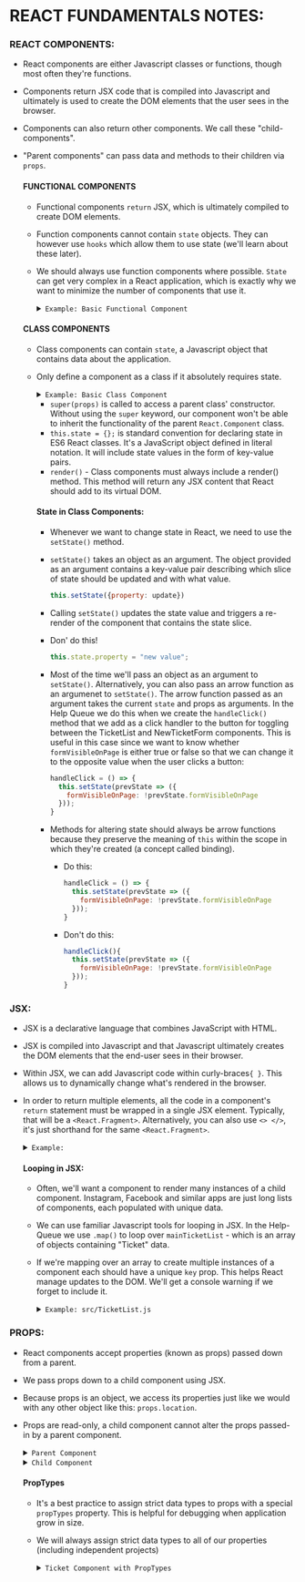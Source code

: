 




# REACT FUNDAMENTALS NOTES:

### REACT COMPONENTS:
  - React components are either Javascript classes or functions, though most often they're functions. 
  - Components return JSX code that is compiled into Javascript and ultimately is used to create the DOM elements that the user sees in the browser.
  - Components can also return other components. We call these "child-components".
  - "Parent components" can pass data and methods to their children via `props`. 

    #### FUNCTIONAL COMPONENTS
    - Functional components `return` JSX, which is ultimately compiled to create DOM elements. 
    - Function components cannot contain `state` objects. They can however use `hooks` which allow them to use state (we'll learn about these later).
    - We should always use function components where possible. `State` can get very complex in a React application, which is exactly why we want to minimize the number of components that use it.
      
      <details><summary><code>Example: Basic Functional Component</code></summary> 

      ```javascript
      import React from "react";

      function ThisIsAFunctionalComponent(){
        return (
          <p>I am a functional component.</p> // This is JSX
        );
      }

      export default ThisIsAFunctionalComponent;
      ```
      </details>

    #### CLASS COMPONENTS
    - Class components can contain `state`, a Javascript object that contains data about the application. 
    - Only define a component as a class if it absolutely requires state.
      <details><summary><code>Example: Basic Class Component</code></summary> 

      ```javascript
      import React, { Component } from 'react';

      class ThisIsAClassComponent extends React.Component {
      
        constructor(props) {
          super(props);     // required so that the component can inherit functionality from react
          this.state = {};  // the state object!
        }

        render() {   // class components must have a render() method that returns JSX
          return (
            <p>I am a class component</p> // This is JSX
          );
        }
      }

      export default ThisIsAClassComponent;

      ```
      </details>
      
      - `super(props)` is called to access a parent class' constructor. Without using the `super` keyword, our component won't be able to inherit the   functionality of the parent `React.Component` class.
      - `this.state = {};` is standard convention for declaring state in ES6  React classes. It's a JavaScript object defined in literal notation. It  will include state values in the form of key-value pairs.
      - `render()` - Class components must always include a render() method. This method will return any JSX content that React should add to its virtual DOM.

      #### State in Class Components:
      - Whenever we want to change state in React, we need to use the `setState()` method. 
      - `setState()` takes an object as an argument. The object provided as an argument contains a key-value pair describing which slice of state should be updated and with what value.
        ```javascript
        this.setState({property: update})
        ```
      - Calling `setState()` updates the state value and triggers a re-render of the component that contains the state slice.
      - Don' do this!
        ```javascript
        this.state.property = "new value";
        ```
      - Most of the time we'll pass an object as an argument to `setState()`. Alternatively, you can also pass an arrow function as an argumenet to `setState()`. The arrow function passed as an argument takes the current `state` and props as arguments. In the Help Queue we do this when we create the `handleClick()` method that we add as a click handler to the button for toggling between the TicketList and NewTicketForm components. This is useful in this case since we want to know whether `formVisibleOnPage` is either true or false so that we can change it to the opposite value when the user clicks a button:

        ```javascript
        handleClick = () => {
          this.setState(prevState => ({
            formVisibleOnPage: !prevState.formVisibleOnPage
          }));
        }
        ```
      - Methods for altering state should always be arrow functions because they preserve the meaning of `this` within the scope in which they're created (a concept called binding).
        - Do this:
          ```javascript
          handleClick = () => {
            this.setState(prevState => ({
              formVisibleOnPage: !prevState.formVisibleOnPage
            }));
          }
          ```
        - Don't do this:
          ```javascript
          handleClick(){
            this.setState(prevState => ({
              formVisibleOnPage: !prevState.formVisibleOnPage
            }));
          }
          ```
    

### JSX:
  - JSX is a declarative language that combines JavaScript with HTML.
  - JSX is compiled into Javascript and that Javascript ultimately creates the DOM elements that the end-user sees in their browser. 
  - Within JSX, we can add Javascript code within curly-braces`{ }`. This allows us to dynamically change what's rendered in the browser.
  - In order to return multiple elements, all the code in a component's `return` statement must be wrapped in a single JSX element. Typically, that will be a `<React.Fragment>`. Alternatively, you can also use `<> </>`, it's just shorthand for the same `<React.Fragment>`.
    <details><summary><code>Example:</code></summary> 

      ```javascript
      import React from "react";
          
      function App(){
        const studentNames = "Thato and Haley"
        return (
          <> 
            <h1>Help Queue</h1>
            <h3>3a</h3>
            <h3>{studentNames}</h3> 
            <p><em>Firebase entries not saving!</em></p>
            <hr/>
          </>
        );
      }
      
      export default App;
      ```
    </details>
    
    #### Looping in JSX:
    
    - Often, we'll want a component to render many instances of a child component. Instagram, Facebook and similar apps are just long lists of components, each populated with unique data. 
    - We can use familiar Javascript tools for looping in JSX. In the Help-Queue we use `.map()` to loop over `mainTicketList` - which is an array of objects containing "Ticket" data. 
    - If we're mapping over an array to create multiple instances of a component each should have a unique `key` prop. This helps React manage updates to the DOM. We'll get a console warning if we forget to include it.

      <details><summary><code>Example: src/TicketList.js</code></summary> 

        ```javascript
        ...
        return (
          <>
            <hr/>
            {mainTicketList.map((ticket) =>
              <Ticket names={ticket.names}
                location={ticket.location}
                issue={ticket.issue}
                key={ticket.id}/> 
            )}
          </>
        );
        ...
        ```
      </details>

### PROPS:
- React components accept properties (known as props) passed down from a parent.
- We pass props down to a child component using JSX.
- Because props is an object, we access its properties just like we would with any other object like this: `props.location`.
- Props are read-only, a child component cannot alter the props passed-in by a parent component.
  <details><summary><code>Parent Component</code></summary>

  ```javascript
  import React from "react";
  import Ticket from "./Ticket";

  function TicketList(){
    // this component returns a Ticket component and passes data into it via  'props' 
    return (
      <Ticket
        location="3A"
        names="Thato and Haley"
        issue="Firebase will not save record!"/>
    );
  }

  export default TicketList;
  ```
  </details>

  <details><summary><code>Child Component</code></summary>

  ```javascript
  import React from "react";

  function Ticket(props){
    // this component has access to the data passed in by the parent component  "TicketList" via props
    // we can access that data using { } in JSX
    return (
      <>
        <h3>{props.location} - {props.names}</h3>
        <p><em>{props.issue}</em></p>
        <hr/>
      </>
    );
  }

  export default Ticket;
  ```
  </details>

  #### PropTypes
  - It's a best practice to assign strict data types to props with a special `propTypes` property. This is helpful for debugging when application grow in size. 
  - We will always assign strict data types to all of our properties (including independent projects)

    <details><summary><code>Ticket Component with PropTypes</code></summary>
  
    ```javascript
    import React from "react";
    import PropTypes from "prop-types"; // import PropTypes library
  
    function Ticket(props){
      return (
        <>
          <h3>{props.location} - {props.names}</h3>
          <p><em>{props.issue}</em></p>
          <hr/>
        </>
      );
    }
  
    // Add a propTypes property to the Ticket component. 
    // Ticket.propTypes is an object that declares the names 
    // and data types of all props that will be passed into the component
    Ticket.propTypes = {
      names: PropTypes.string,
      location: PropTypes.string,
      issue: PropTypes.string.isRequired // You can make a prop required simply   by adding .isRequired
    };
  
    export default Ticket;
    ```
    </details>